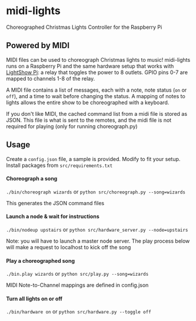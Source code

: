 # midi-lights
Choreographed Christmas Lights Controller for the Raspberry Pi

## Powered by MIDI
MIDI files can be used to choreograph Christmas lights to music! midi-lights runs on a Raspberry Pi and the same hardware setup that works with [LightShow Pi](http://lightshowpi.org/): a relay that toggles the power to 8 outlets. GPIO pins 0-7 are mapped to channels 1-8 of the relay.

A MIDI file contains a list of messages, each with a note, note status (`on` or `off`), and a time to wait before changing the status. A mapping of notes to lights allows the entire show to be choreographed with a keyboard.

If you don't like MIDI, the cached command list from a midi file is stored as JSON. This file is what is sent to the remotes, and the midi file is not required for playing (only for running choreograph.py)

## Usage  
Create a `config.json` file, a sample is provided. Modify to fit your setup. Install packages from `src/requirements.txt`

#### Choreograph a song
`./bin/choreograph wizards` or `python src/choreograph.py --song=wizards`  

This generates the JSON command files

#### Launch a node & wait for instructions
`./bin/nodeup upstairs` or `python src/hardware_server.py --node=upstairs`  

Note: you will have to launch a master node server. The play process below will make a request to localhost to kick off the song

#### Play a choreographed song
`./bin.play wizards` or `python src/play.py --song=wizards`  

MIDI Note-to-Channel mappings are defined in config.json

#### Turn all lights on or off
`./bin/hardware on` or `python src/hardware.py --toggle off`  
